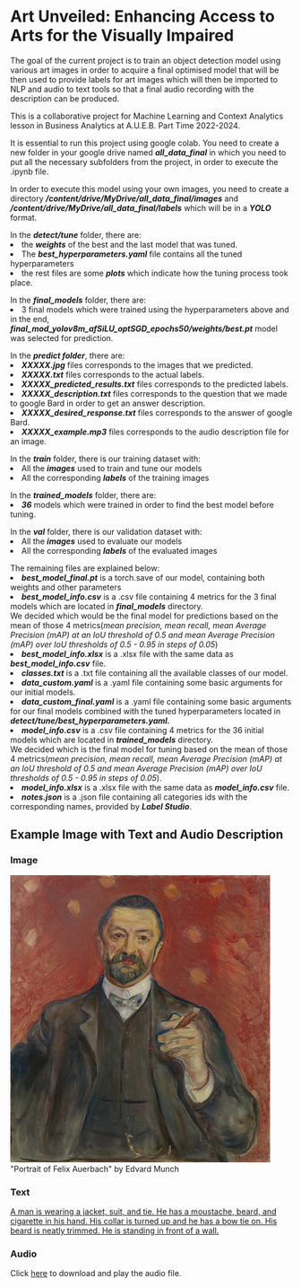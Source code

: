 # Art Unveiled: Enhancing Access to Arts for the Visually Impaired
The goal of the current project is to train an object detection model using various art images in order to acquire a final optimised model that will be then used to provide labels for art images which will then be imported to NLP and audio to text tools so that a final audio recording with the description can be produced.

This is a collaborative project for Machine Learning and Context Analytics lesson in Business Analytics at A.U.E.B. Part Time 2022-2024.

It is essential to run this project using google colab.
You need to create a new folder in your google drive named **_all_data_final_** in which you need to put all the necessary subfolders from the project, in order to execute the .ipynb file.
 
In order to execute this model using your own images, you need to create a directory **_/content/drive/MyDrive/all_data_final/images_** and **_/content/drive/MyDrive/all_data_final/labels_** which will be in a **_YOLO_** format.

<dl type = "circle">In the <b><i>detect/tune</b></i> folder, there are:
 <li>the <b><i>weights</b></i> of the best and the last model that was tuned. </li>
 <li>The <b><i>best_hyperparameters.yaml</b></i> file contains all the tuned hyperparameters</li> 
 <li>the rest files are some <b><i>plots</b></i> which indicate how the tuning process took place.</li></dl>
<dl type = "circle">In the <b><i>final_models</b></i> folder, there are:
 <li>3 final models which were trained using the hyperparameters above and in the end, <b><i>final_mod_yolov8m_afSiLU_optSGD_epochs50/weights/best.pt</b></i> model was  selected for prediction.</li></dl>
<dl type = "circle">In the <b><i>predict folder</b></i>, there are:
 <li><b><i>XXXXX.jpg</b></i> files corresponds to the images that we predicted.</li>
 <li><b><i>XXXXX.txt</b></i> files corresponds to the actual labels.</li>
 <li><b><i>XXXXX_predicted_results.txt</b></i> files corresponds to the predicted labels.</li>
 <li><b><i>XXXXX_description.txt</b></i> files corresponds to the question that we made to google Bard in order to get an answer description.</li>
 <li><b><i>XXXXX_desired_response.txt</b></i> files corresponds to the answer of google Bard.</li>
 <li><b><i>XXXXX_example.mp3</b></i> files corresponds to the audio description file for an image.</li></dl>
<dl type = "circle">In the <b><i>train</b></i> folder, there is our training dataset with:
 <li>All the <b><i>images</b></i> used to train and tune our models </li>
 <li>All the corresponding <b><i>labels</b></i> of the training images </li></dl>
<dl type = "circle">In the <b><i>trained_models</b></i> folder, there are:
 <li><b><i>36</b></i> models which were trained in order to find the best model before tuning.</li></dl>
<dl type = "circle">In the <b><i>val</b></i> folder, there is our validation dataset with:
 <li>All the <b><i>images</b></i> used to evaluate our models </li>
 <li>All the corresponding <b><i>labels</b></i> of the evaluated images </li></dl>
<dl type = "circle">The remaining files are explained below:
 <li><b><i>best_model_final.pt</b></i> is a torch.save of our model, containing both weights and other parameters </li>
 <li><b><i>best_model_info.csv</b></i> is a .csv file containing 4 metrics for the 3 final models which are located in <b><i>final_models</b></i> directory.<br>
 We decided which would be the final model for predictions based on the mean of those 4 metrics(<i>mean precision, mean recall, mean Average Precision (mAP) at an IoU threshold of 0.5 and mean Average Precision (mAP) over IoU thresholds of 0.5 - 0.95 in steps of 0.05</i>)</li>
 <li><b><i>best_model_info.xlsx</b></i> is a .xlsx file with the same data as <b><i>best_model_info.csv</b></i> file.</li>
 <li><b><i>classes.txt</b></i> is a .txt file containing all the available classes of our model.</li>
 <li><b><i>data_custom.yaml</b></i> is a .yaml file containing some basic arguments for our initial models.</li>
 <li><b><i>data_custom_final.yaml</b></i> is a .yaml file containing some basic arguments for our final models combined with the tuned hyperparameters located in <b><i>detect/tune/best_hyperparameters.yaml.</b></i></li>
 <li><b><i>model_info.csv</b></i> is a .csv file containing 4 metrics for the 36 initial models which are located in <b><i>trained_models</b></i> directory.<br>
 We decided which is the final model for tuning based on the mean of those 4 metrics(<i>mean precision, mean recall, mean Average Precision (mAP) at an IoU threshold of 0.5 and mean Average Precision (mAP) over IoU thresholds of 0.5 - 0.95 in steps of 0.05</i>).</li>
 <li><b><i>model_info.xlsx</b></i> is a .xlsx file with the same data as <b><i>model_info.csv</b></i> file.</li>
 <li><b><i>notes.json</b></i> is a .json file containing all categories ids with the  corresponding names, provided by <b><i>Label Studio</b></i>.</li>
</dl>

## Example Image with Text and Audio Description

### Image
!["Portrait of Felix Auerbach" by Edvard Munch](https://github.com/Vaimaster/Art-Unveiled-Enhancing-Access-to-Arts-for-the-Visually-Impaired/raw/main/predict/00014.jpg)
<br>"Portrait of Felix Auerbach" by Edvard Munch

### Text
<a href="https://github.com/Vaimaster/Art-Unveiled-Enhancing-Access-to-Arts-for-the-Visually-Impaired/blob/main/predict/00014_desired_response.txt" target="_blank" rel="noopener">A man is wearing a jacket, suit, and tie. He has a moustache, beard, and cigarette in his hand. His collar is turned up and he has a bow tie on. His beard is neatly trimmed. He is standing in front of a wall.</a>

### Audio
Click <a href="https://github.com/Vaimaster/Art-Unveiled-Enhancing-Access-to-Arts-for-the-Visually-Impaired/raw/main/predict/00014_example.mp3" target="_blank" rel="noopener">here</a> to download and play the audio file.
